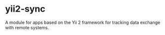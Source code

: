# yii2-sync

A module for apps based on the Yii 2 framework for tracking data exchange with remote systems.
